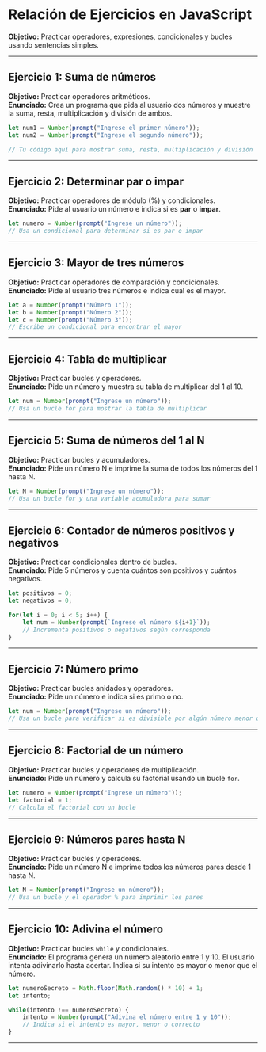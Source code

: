 # Relación de Ejercicios en JavaScript
**Objetivo:** Practicar operadores, expresiones, condicionales y bucles usando sentencias simples.

---

## Ejercicio 1: Suma de números
**Objetivo:** Practicar operadores aritméticos.  
**Enunciado:** Crea un programa que pida al usuario dos números y muestre la suma, resta, multiplicación y división de ambos.

```javascript
let num1 = Number(prompt("Ingrese el primer número"));
let num2 = Number(prompt("Ingrese el segundo número"));

// Tu código aquí para mostrar suma, resta, multiplicación y división
```

---

## Ejercicio 2: Determinar par o impar
**Objetivo:** Practicar operadores de módulo (%) y condicionales.  
**Enunciado:** Pide al usuario un número e indica si es **par** o **impar**.

```javascript
let numero = Number(prompt("Ingrese un número"));
// Usa un condicional para determinar si es par o impar
```

---

## Ejercicio 3: Mayor de tres números
**Objetivo:** Practicar operadores de comparación y condicionales.  
**Enunciado:** Pide al usuario tres números e indica cuál es el mayor.

```javascript
let a = Number(prompt("Número 1"));
let b = Number(prompt("Número 2"));
let c = Number(prompt("Número 3"));
// Escribe un condicional para encontrar el mayor
```

---

## Ejercicio 4: Tabla de multiplicar
**Objetivo:** Practicar bucles y operadores.  
**Enunciado:** Pide un número y muestra su tabla de multiplicar del 1 al 10.

```javascript
let num = Number(prompt("Ingrese un número"));
// Usa un bucle for para mostrar la tabla de multiplicar
```

---

## Ejercicio 5: Suma de números del 1 al N
**Objetivo:** Practicar bucles y acumuladores.  
**Enunciado:** Pide un número N e imprime la suma de todos los números del 1 hasta N.

```javascript
let N = Number(prompt("Ingrese un número"));
// Usa un bucle for y una variable acumuladora para sumar
```

---

## Ejercicio 6: Contador de números positivos y negativos
**Objetivo:** Practicar condicionales dentro de bucles.  
**Enunciado:** Pide 5 números y cuenta cuántos son positivos y cuántos negativos.

```javascript
let positivos = 0;
let negativos = 0;

for(let i = 0; i < 5; i++) {
    let num = Number(prompt(`Ingrese el número ${i+1}`));
    // Incrementa positivos o negativos según corresponda
}
```

---

## Ejercicio 7: Número primo
**Objetivo:** Practicar bucles anidados y operadores.  
**Enunciado:** Pide un número e indica si es primo o no.

```javascript
let num = Number(prompt("Ingrese un número"));
// Usa un bucle para verificar si es divisible por algún número menor que él
```

---

## Ejercicio 8: Factorial de un número
**Objetivo:** Practicar bucles y operadores de multiplicación.  
**Enunciado:** Pide un número y calcula su factorial usando un bucle `for`.

```javascript
let numero = Number(prompt("Ingrese un número"));
let factorial = 1;
// Calcula el factorial con un bucle
```

---

## Ejercicio 9: Números pares hasta N
**Objetivo:** Practicar bucles y operadores.  
**Enunciado:** Pide un número N e imprime todos los números pares desde 1 hasta N.

```javascript
let N = Number(prompt("Ingrese un número"));
// Usa un bucle y el operador % para imprimir los pares
```

---

## Ejercicio 10: Adivina el número
**Objetivo:** Practicar bucles `while` y condicionales.  
**Enunciado:** El programa genera un número aleatorio entre 1 y 10. El usuario intenta adivinarlo hasta acertar. Indica si su intento es mayor o menor que el número.

```javascript
let numeroSecreto = Math.floor(Math.random() * 10) + 1;
let intento;

while(intento !== numeroSecreto) {
    intento = Number(prompt("Adivina el número entre 1 y 10"));
    // Indica si el intento es mayor, menor o correcto
}
```

---

